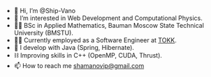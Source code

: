 - 👋 Hi, I’m @Ship-Vano
- 👀 I’m interested in Web Development and Computational Physics.
- 🐱‍👤 BSc in Applied Mathematics, Bauman Moscow State Technical University (BMSTU).
- 🐱‍👓 Currently employed as a Software Engineer at [TOKK](https://tokkcompany.ru/eng/).
- 🌱 I develop with Java (Spring, Hibernate).
- ⛓️ Improving skills in C++ (OpenMP, CUDA, Thrust).
- 📫 How to reach me shamanovip@gmail.com

<!---
Ship-Vano/Ship-Vano is a ✨ special ✨ repository because its `README.md` (this file) appears on your GitHub profile.
You can click the Preview link to take a look at your changes.
--->
